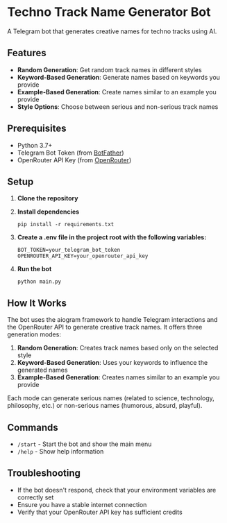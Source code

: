 # Techno Track Name Generator Bot

A Telegram bot that generates creative names for techno tracks using AI.

## Features

- **Random Generation**: Get random track names in different styles
- **Keyword-Based Generation**: Generate names based on keywords you provide
- **Example-Based Generation**: Create names similar to an example you provide
- **Style Options**: Choose between serious and non-serious track names

## Prerequisites

- Python 3.7+
- Telegram Bot Token (from [BotFather](https://t.me/BotFather))
- OpenRouter API Key (from [OpenRouter](https://openrouter.ai/))

## Setup

1. **Clone the repository**

2. **Install dependencies**
   ```
   pip install -r requirements.txt
   ```

3. **Create a .env file in the project root with the following variables:**
   ```
   BOT_TOKEN=your_telegram_bot_token
   OPENROUTER_API_KEY=your_openrouter_api_key
   ```

4. **Run the bot**
   ```
   python main.py
   ```

## How It Works

The bot uses the aiogram framework to handle Telegram interactions and the OpenRouter API to generate creative track names. It offers three generation modes:

1. **Random Generation**: Creates track names based only on the selected style
2. **Keyword-Based Generation**: Uses your keywords to influence the generated names
3. **Example-Based Generation**: Creates names similar to an example you provide

Each mode can generate serious names (related to science, technology, philosophy, etc.) or non-serious names (humorous, absurd, playful).

## Commands

- `/start` - Start the bot and show the main menu
- `/help` - Show help information

## Troubleshooting

- If the bot doesn't respond, check that your environment variables are correctly set
- Ensure you have a stable internet connection
- Verify that your OpenRouter API key has sufficient credits
